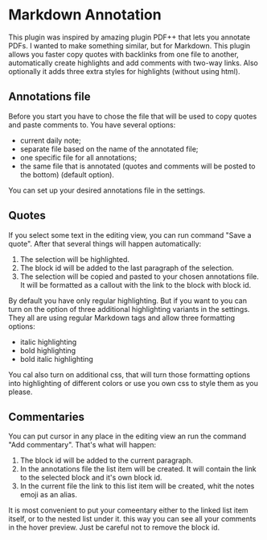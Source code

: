 # Markdown Annotation

This plugin was inspired by amazing plugin PDF++ that lets you annotate PDFs. I wanted to make something similar, but for Markdown. This plugin allows you faster copy quotes with backlinks from one file to another, automatically create highlights and add comments with two-way links. Also optionally it adds three extra styles for highlights (without using html).

## Annotations file

Before you start you have to chose the file that will be used to copy quotes and paste comments to. You have several options:

- current daily note;
- separate file based on the name of the annotated file;
- one specific file for all annotations;
- the same file that is annotated (quotes and comments will be posted to the bottom) (default option).

You can set up your desired annotations file in the settings.

## Quotes

If you select some text in the editing view, you can run command "Save a quote". After that several things will happen automatically:

1. The selection will be highlighted.
2. The block id will be added to the last paragraph of the selection.
3. The selection will be copied and pasted to your chosen annotations file. It will be formatted as a callout with the link to the block with block id.


By default you have only regular highlighting. But if you want to you can turn on the option of three additional highlighting variants in the settings. They all are using regular Markdown tags and allow three formatting options:

- italic highlighting
- bold  highlighting
- bold italic highlighting

You cal also turn on additional css, that will turn those formatting options into highlighting of different colors or use you own css to style them as you please.

## Commentaries

You can put cursor in any place in the editing view an run the command "Add commentary". That's what will happen:

1. The block id will be added to the current paragraph.
2. In the annotations file the list item will be created. It will contain the link to the selected block and it's own block id. 
3. In the current file the link to this list item will be created, whit the notes emoji as an alias.

It is most convenient to put your comeentary either to the linked list item itself, or to the nested list under it. this way you can see all your comments in the hover preview. Just be careful not to remove the block id.

